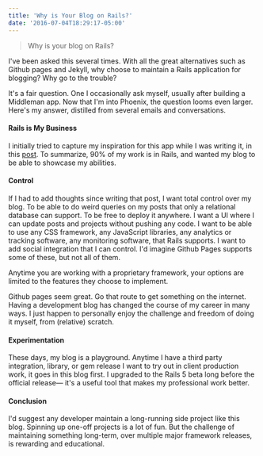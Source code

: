 ```yaml
---
title: 'Why is Your Blog on Rails?'
date: '2016-07-04T18:29:17-05:00'
---
```


> Why is your blog on Rails?

I've been asked this several times. With all the great alternatives such as Github pages and Jekyll, why choose to maintain a Rails application for blogging? Why go to the trouble?

It's a fair question. One I occasionally ask myself, usually after building a Middleman app. Now that I'm into Phoenix, the question looms even larger. Here's my answer, distilled from several emails and conversations.

#### Rails is My Business

I initially tried to capture my inspiration for this app while I was writing it, in this [post](http://www.jakeworth.com/new-blog). To summarize, 90% of my work is in Rails, and wanted my blog to be able to showcase my abilities.

#### Control

If I had to add thoughts since writing that post, I want total control over my blog. To be able to do weird queries on my posts that only a relational database can support. To be free to deploy it anywhere. I want a UI where I can update posts and projects without pushing any code. I want to be able to use any CSS framework, any JavaScript libraries, any analytics or tracking software, any monitoring software, that Rails supports. I want to add social integration that I can control. I'd imagine Github Pages supports some of these, but not all of them.

Anytime you are working with a proprietary framework, your options are limited to the features they choose to implement.

Github pages seem great. Go that route to get something on the internet. Having a development blog has changed the course of my career in many ways. I just happen to personally enjoy the challenge and freedom of doing it myself, from (relative) scratch.

#### Experimentation

These days, my blog is a playground. Anytime I have a third party integration, library, or gem release I want to try out in client production work, it goes in this blog first. I upgraded to the Rails 5 beta long before the official release— it's a useful tool that makes my professional work better.

#### Conclusion

I'd suggest any developer maintain a long-running side project like this blog. Spinning up one-off projects is a lot of fun. But the challenge of maintaining something long-term, over multiple major framework releases, is rewarding and educational.
